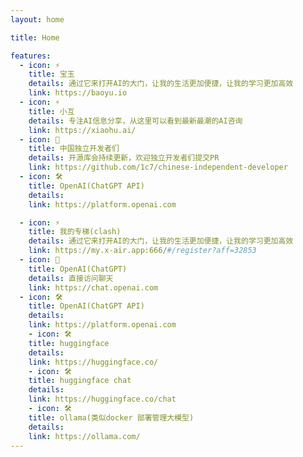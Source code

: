 ```yaml
---
layout: home

title: Home

features:
  - icon: ⚡️ 
    title: 宝玉
    details: 通过它来打开AI的大门，让我的生活更加便捷，让我的学习更加高效
    link: https://baoyu.io
  - icon: ⚡️ 
    title: 小互
    details: 专注AI信息分享，从这里可以看到最新最潮的AI咨询
    link: https://xiaohu.ai/
  - icon: 🖖
    title: 中国独立开发者们
    details: 开源库会持续更新，欢迎独立开发者们提交PR
    link: https://github.com/1c7/chinese-independent-developer
  - icon: 🛠️
    title: OpenAI(ChatGPT API)
    details: 
    link: https://platform.openai.com

  - icon: ⚡️ 
    title: 我的专梯(clash)
    details: 通过它来打开AI的大门，让我的生活更加便捷，让我的学习更加高效
    link: https://my.x-air.app:666/#/register?aff=32853
  - icon: 🖖
    title: OpenAI(ChatGPT)
    details: 直接访问聊天
    link: https://chat.openai.com
  - icon: 🛠️
    title: OpenAI(ChatGPT API)
    details: 
    link: https://platform.openai.com
    - icon: 🛠️
    title: huggingface
    details: 
    link: https://huggingface.co/
    - icon: 🛠️
    title: huggingface chat
    details: 
    link: https://huggingface.co/chat
    - icon: 🛠️
    title: ollama(类似docker 部署管理大模型)
    details: 
    link: https://ollama.com/
---
```



